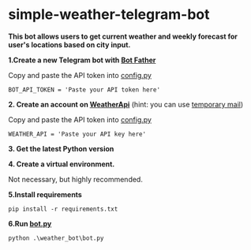 # simple-weather-telegram-bot
<b>This bot allows users to get current weather and weekly forecast for user's locations based on city input.</b>


<b>1.Create a new Telegram bot with [Bot Father](https://web.telegram.org/k/#@BotFather)</b>

Copy and paste the API token into [config.py](weather_bot/config.py)

<code>BOT_API_TOKEN = 'Paste your API token here'</code>

<b>2. Create an account on [WeatherApi](https://www.weatherapi.com/)</b>
	(hint: you can use [temporary mail](https://temp-mail.org/))

Copy and paste the API token into [config.py](weather_bot/config.py)

<code>WEATHER_API = 'Paste your API key here'</code>

<b>3. Get the latest Python version</b>

<b>4. Create a virtual environment.</b>

Not necessary, but highly recommended.

<b>5.Install requirements</b>

<code>pip install -r requirements.txt</code>

<b>6.Run [bot.py](weather_bot/bot.py)</b>

<code>python .\weather_bot\bot.py</code>